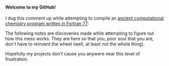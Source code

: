 #### Welcome to my GitHub!
I dug this comment up while attempting to compile an [ancient computational chemistry program written in Fortran 77](http://www.ccl.net/cca/software/SOURCES/FORTRAN/STERIMOL/):

The following notes are discoveries made while attempting to figure out
how this mess works.  They are here so that you, poor soul that you are,
don't have to reinvent the wheel (well, at least not the whole thing).

Hopefully my projects don't cause you anywere near this level of frustration.

<!--
**JacksonBurns/JacksonBurns** is a ✨ _special_ ✨ repository because its `README.md` (this file) appears on your GitHub profile.

Here are some ideas to get you started:

- 🔭 I’m currently working on ...
- 🌱 I’m currently learning ...
- 👯 I’m looking to collaborate on ...
- 🤔 I’m looking for help with ...
- 💬 Ask me about ...
- 📫 How to reach me: ...
- 😄 Pronouns: ...
- ⚡ Fun fact: ...
-->

